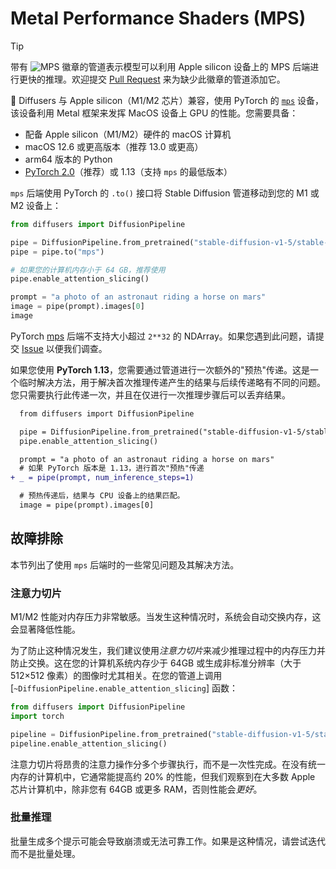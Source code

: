 <!--版权所有 2025 The HuggingFace Team。保留所有权利。

根据 Apache 许可证 2.0 版本（"许可证"）授权；除非遵守许可证，否则不得使用此文件。您可以在以下网址获取许可证副本：

http://www.apache.org/licenses/LICENSE-2.0

除非适用法律要求或书面同意，根据许可证分发的软件按"原样"分发，无任何明示或暗示的担保或条件。请参阅许可证了解具体的语言管理权限和限制。
-->

# Metal Performance Shaders (MPS)

> [!TIP]
> 带有 <img alt="MPS" src="https://img.shields.io/badge/MPS-000000?style=flat&logo=apple&logoColor=white%22"> 徽章的管道表示模型可以利用 Apple silicon 设备上的 MPS 后端进行更快的推理。欢迎提交 [Pull Request](https://github.com/huggingface/diffusers/compare) 来为缺少此徽章的管道添加它。

🤗 Diffusers 与 Apple silicon（M1/M2 芯片）兼容，使用 PyTorch 的 [`mps`](https://pytorch.org/docs/stable/notes/mps.html) 设备，该设备利用 Metal 框架来发挥 MacOS 设备上 GPU 的性能。您需要具备：

- 配备 Apple silicon（M1/M2）硬件的 macOS 计算机
- macOS 12.6 或更高版本（推荐 13.0 或更高）
- arm64 版本的 Python
- [PyTorch 2.0](https://pytorch.org/get-started/locally/)（推荐）或 1.13（支持 `mps` 的最低版本）

`mps` 后端使用 PyTorch 的 `.to()` 接口将 Stable Diffusion 管道移动到您的 M1 或 M2 设备上：

```python
from diffusers import DiffusionPipeline

pipe = DiffusionPipeline.from_pretrained("stable-diffusion-v1-5/stable-diffusion-v1-5")
pipe = pipe.to("mps")

# 如果您的计算机内存小于 64 GB，推荐使用
pipe.enable_attention_slicing()

prompt = "a photo of an astronaut riding a horse on mars"
image = pipe(prompt).images[0]
image
```

<Tip warning={true}>

PyTorch [mps](https://pytorch.org/docs/stable/notes/mps.html) 后端不支持大小超过 `2**32` 的 NDArray。如果您遇到此问题，请提交 [Issue](https://github.com/huggingface/diffusers/issues/new/choose) 以便我们调查。

</Tip>

如果您使用 **PyTorch 1.13**，您需要通过管道进行一次额外的"预热"传递。这是一个临时解决方法，用于解决首次推理传递产生的结果与后续传递略有不同的问题。您只需要执行此传递一次，并且在仅进行一次推理步骤后可以丢弃结果。

```diff
  from diffusers import DiffusionPipeline

  pipe = DiffusionPipeline.from_pretrained("stable-diffusion-v1-5/stable-diffusion-v1-5").to("mps")
  pipe.enable_attention_slicing()

  prompt = "a photo of an astronaut riding a horse on mars"
  # 如果 PyTorch 版本是 1.13，进行首次"预热"传递
+ _ = pipe(prompt, num_inference_steps=1)

  # 预热传递后，结果与 CPU 设备上的结果匹配。
  image = pipe(prompt).images[0]
```

## 故障排除

本节列出了使用 `mps` 后端时的一些常见问题及其解决方法。

### 注意力切片

M1/M2 性能对内存压力非常敏感。当发生这种情况时，系统会自动交换内存，这会显著降低性能。

为了防止这种情况发生，我们建议使用*注意力切片*来减少推理过程中的内存压力并防止交换。这在您的计算机系统内存少于 64GB 或生成非标准分辨率（大于 512×512 像素）的图像时尤其相关。在您的管道上调用 [`~DiffusionPipeline.enable_attention_slicing`] 函数：

```py
from diffusers import DiffusionPipeline
import torch

pipeline = DiffusionPipeline.from_pretrained("stable-diffusion-v1-5/stable-diffusion-v1-5", torch_dtype=torch.float16, variant="fp16", use_safetensors=True).to("mps")
pipeline.enable_attention_slicing()
```

注意力切片将昂贵的注意力操作分多个步骤执行，而不是一次性完成。在没有统一内存的计算机中，它通常能提高约 20% 的性能，但我们观察到在大多数 Apple 芯片计算机中，除非您有 64GB 或更多 RAM，否则性能会*更好*。

### 批量推理

批量生成多个提示可能会导致崩溃或无法可靠工作。如果是这种情况，请尝试迭代而不是批量处理。